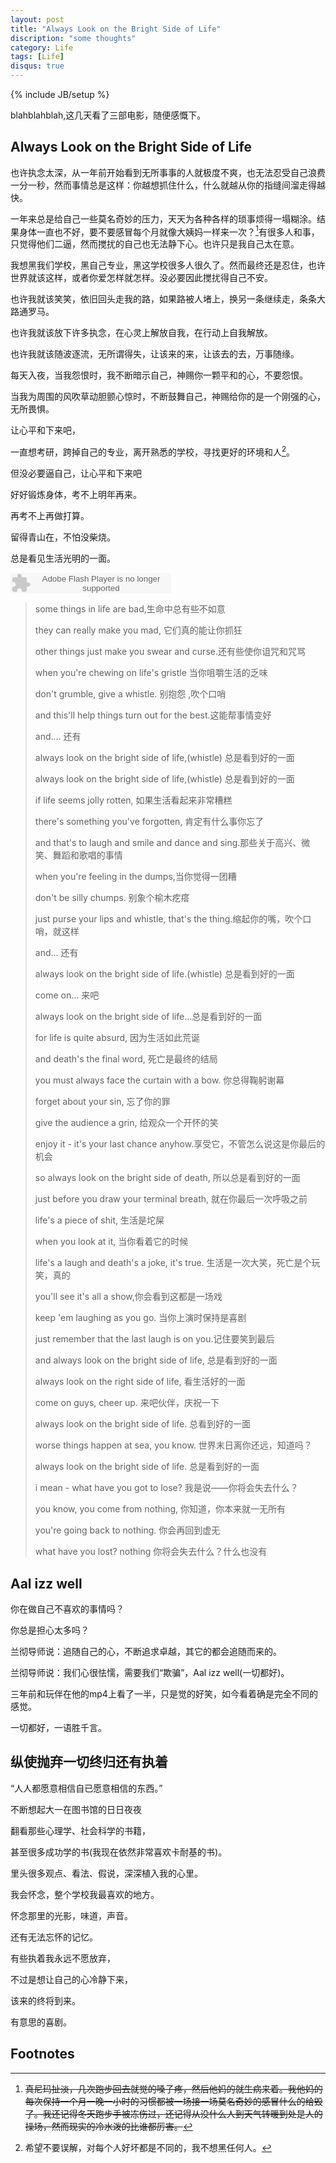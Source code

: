 ```yaml
---
layout: post
title: "Always Look on the Bright Side of Life"
discription: "some thoughts"
category: Life
tags: [Life]
disqus: true
---
```

{% include JB/setup %}

blahblahblah,这几天看了三部电影，随便感慨下。

## Always Look on the Bright Side of Life

也许执念太深，从一年前开始看到无所事事的人就极度不爽，也无法忍受自己浪费一分一秒，然而事情总是这样：你越想抓住什么，什么就越从你的指缝间溜走得越快。

一年来总是给自己一些莫名奇妙的压力，天天为各种各样的琐事烦得一塌糊涂。结果身体一直也不好，要不要感冒每个月就像大姨妈一样来一次？[^1]有很多人和事，只觉得他们二逼，然而搅扰的自己也无法静下心。也许只是我自己太在意。

我想黑我们学校，黑自己专业，黑这学校很多人很久了。然而最终还是忍住，也许世界就该这样，或者你爱怎样就怎样。没必要因此搅扰得自己不安。

也许我就该笑笑，依旧回头走我的路，如果路被人堵上，换另一条继续走，条条大路通罗马。

也许我就该放下许多执念，在心灵上解放自我，在行动上自我解放。

也许我就该随波逐流，无所谓得失，让该来的来，让该去的去，万事随缘。

每天入夜，当我怨恨时，我不断暗示自己，神赐你一颗平和的心，不要怨恨。

当我为周围的风吹草动胆颤心惊时，不断鼓舞自己，神赐给你的是一个刚强的心，无所畏惧。

让心平和下来吧，

一直想考研，跨掉自己的专业，离开熟悉的学校，寻找更好的环境和人[^2]。

但没必要逼自己，让心平和下来吧

好好锻炼身体，考不上明年再来。

再考不上再做打算。

留得青山在，不怕没柴烧。

总是看见生活光明的一面。

<embed src="http://www.xiami.com/widget/0_2018536/singlePlayer.swf" type="application/x-shockwave-flash" width="257" height="33" wmode="transparent">


> some things in life are bad,生命中总有些不如意
>
> they can really make you mad, 它们真的能让你抓狂
>
> other things just make you swear and curse.还有些使你诅咒和咒骂
>
> when you're chewing on life's gristle 当你咀嚼生活的乏味
>
> don't grumble, give a whistle. 别抱怨 ,吹个口哨
>
> and this'll help things turn out for the best.这能帮事情变好 
>
> and.... 还有
>
> always look on the bright side of life,(whistle) 总是看到好的一面
>
> always look on the bright side of life,(whistle) 总是看到好的一面
>
> if life seems jolly rotten, 如果生活看起来非常糟糕
>
> there's something you've forgotten, 肯定有什么事你忘了
>
> and that's to laugh and smile and dance and sing.那些关于高兴、微笑、舞蹈和歌唱的事情 
>
> when you're feeling in the dumps,当你觉得一团糟 
>
> don't be silly chumps. 别象个榆木疙瘩
>
> just purse your lips and whistle, that's the thing.缩起你的嘴，吹个口哨，就这样
>
> and... 还有
>
> always look on the bright side of life.(whistle) 总是看到好的一面
>
> come on... 来吧
>
> always look on the bright side of life...总是看到好的一面 
>
> for life is quite absurd, 因为生活如此荒诞
>
> and death's the final word, 死亡是最终的结局
>
> you must always face the curtain with a bow. 你总得鞠躬谢幕
>
> forget about your sin, 忘了你的罪
>
> give the audience a grin, 给观众一个开怀的笑
>
> enjoy it - it's your last chance anyhow.享受它，不管怎么说这是你最后的机会 
>
> so always look on the bright side of death, 所以总是看到好的一面
>
> just before you draw your terminal breath, 就在你最后一次呼吸之前
>
> life's a piece of shit, 生活是坨屎
>
> when you look at it, 当你看着它的时候
>
> life's a laugh and death's a joke, it's true. 生活是一次大笑，死亡是个玩笑，真的
>
> you'll see it's all a show,你会看到这都是一场戏 
>
> keep 'em laughing as you go. 当你上演时保持是喜剧
>
> just remember that the last laugh is on you.记住要笑到最后 
>
> and always look on the bright side of life, 总是看到好的一面
>
> always look on the right side of life, 看生活好的一面
>
> come on guys, cheer up. 来吧伙伴，庆祝一下
>
> always look on the bright side of life. 总看到好的一面
>
> worse things happen at sea, you know. 世界末日离你还远，知道吗？
>
> always look on the bright side of life. 总是看到好的一面
>
> i mean - what have you got to lose? 我是说——你将会失去什么？
>
> you know, you come from nothing, 你知道，你本来就一无所有
>
> you're going back to nothing. 你会再回到虚无
>
> what have you lost? nothing 你将会失去什么？什么也没有


## Aal izz well

你在做自己不喜欢的事情吗？

你总是担心太多吗？

兰彻导师说：追随自己的心，不断追求卓越，其它的都会追随而来的。

兰彻导师说：我们心很怯懦，需要我们“欺骗”，Aal izz well(一切都好)。

三年前和玩伴在他的mp4上看了一半，只是觉的好笑，如今看着确是完全不同的感觉。

一切都好，一语胜千言。

## 纵使抛弃一切终归还有执着

“人人都愿意相信自已愿意相信的东西。”

不断想起大一在图书馆的日日夜夜

翻看那些心理学、社会科学的书籍，

甚至很多成功学的书(我现在依然非常喜欢卡耐基的书)。

里头很多观点、看法、假说，深深植入我的心里。

我会怀念，整个学校我最喜欢的地方。

怀念那里的光影，味道，声音。

还有无法忘怀的记忆。

有些执着我永远不愿放弃，

不过是想让自己的心冷静下来，

该来的终将到来。

有意思的喜剧。

## Footnotes

[^1]:<del>真尼玛扯淡，几次跑步回去就觉的嗓子疼，然后他妈的就生病来着。我他妈的每次保持一个月一晚一小时的习惯都被一场接一场莫名奇妙的感冒什么的给毁了。我还记得冬天跑步手被冻伤过，还记得从没什么人到天气转暖到处是人的操场，然而现实的冷水泼的比谁都厉害。</del>
[^2]:希望不要误解，对每个人好坏都是不同的，我不想黑任何人。
